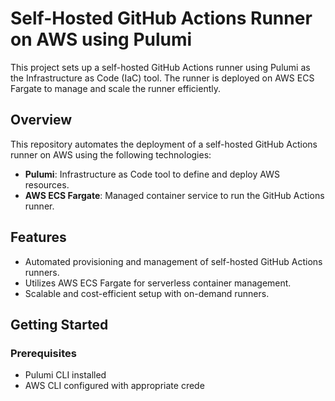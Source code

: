 # Self-Hosted GitHub Actions Runner on AWS using Pulumi

This project sets up a self-hosted GitHub Actions runner using Pulumi as the Infrastructure as Code (IaC) tool. The runner is deployed on AWS ECS Fargate to manage and scale the runner efficiently.

## Overview

This repository automates the deployment of a self-hosted GitHub Actions runner on AWS using the following technologies:

- **Pulumi**: Infrastructure as Code tool to define and deploy AWS resources.
- **AWS ECS Fargate**: Managed container service to run the GitHub Actions runner.

## Features

- Automated provisioning and management of self-hosted GitHub Actions runners.
- Utilizes AWS ECS Fargate for serverless container management.
- Scalable and cost-efficient setup with on-demand runners.

## Getting Started

### Prerequisites

- Pulumi CLI installed
- AWS CLI configured with appropriate crede